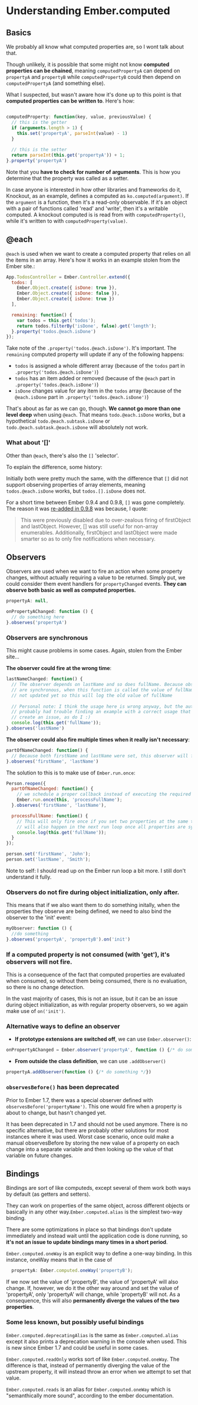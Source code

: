# Understanding Ember.computed

## Basics

We probably all know what computed properties are, so I wont talk about that.

Though unlikely, it is possible that some might not know **computed properties can be chained**, meaning `computedPropertyA` can depend on `propertyA` and `propertyB` while `computedPropertyB` could then depend on `computedPropertyA` (and something else).

What I suspected, but wasn't aware how it's done up to this point is that **computed properties can be written to**. Here's how:

```JavaScript

computedProperty: function(key, value, previousValue) {
  // this is the getter
  if (arguments.length > 1) {
    this.set('propertyA', parseInt(value) - 1)
  }
  
  // this is the setter
  return parseInt(this.get('propertyA')) + 1;
}.property('propertyA')
```

Note that you **have to check for number of arguments**. This is how you determine that the property was called as a setter.

In case anyone is interested in how other libraries and frameworks do it, Knockout, as an example, defines a computed as `ko.computed(argument)`. If the `argument` is a function, then it's a read-only observable. If it's an object with a pair of functions called 'read' and 'write', then it's a writable computed. A knockout computed is is read from with `computedProperty()`, while it's written to with `computedProperty(value)`.

## @each

`@each` is used when we want to create a computed property that relies on all the items in an array. Here's how it works in an example stolen from the Ember site.:

```JavaScript
App.TodosController = Ember.Controller.extend({
  todos: [
    Ember.Object.create({ isDone: true }),
    Ember.Object.create({ isDone: false }),
    Ember.Object.create({ isDone: true })
  ],

  remaining: function() {
    var todos = this.get('todos');
    return todos.filterBy('isDone', false).get('length');
  }.property('todos.@each.isDone')
});
```

Take note of the `.property('todos.@each.isDone')`. It's important. The `remaining` computed property will update if any of the following happens:
* `todos` is assigned a whole different array (because of the `todos` part in `.property('todos.@each.isDone')`)
* `todos` has an item added or removed (because of the `@each` part in `.property('todos.@each.isDone')`)
* `isDone` changes value for any item in the `todos` array (because of the `@each.isDone` part in `.property('todos.@each.isDone')`)

That's about as far as we can go, though. **We cannot go more than one level deep** when using `@each`. That means `todo.@each.isDone` works, but a hypothetical `todo.@each.subtask.isDone` or `todo.@each.subtask.@each.isDone` will absolutely not work.

### What about '[]'

Other than `@each`, there's also the `[]` 'selector'.

To explain the difference, some history:

Initially both were pretty much the same, with the difference that `[]` did not support observing properties of array elements, meaning `todos.@each.isDone` works, but `todos.[].isDone` does not. 

For a short time between Ember 0.9.4 and 0.9.8, `[]` was gone completely. The reason it was [re-added in 0.9.8](https://github.com/emberjs/ember.js/commit/d5e659bc8a8abaa3524bf66b7eb9b8f1bcdd18a3) was because, I quote:

>This were previously disabled due to over-zealous firing of firstObject
and lastObject. However, [] was still useful for non-array enumerables.
Additionally, firstObject and lastObject were made smarter so as to only
fire notifications when necessary.

## Observers

Observers are used when we want to fire an action when some property changes, without actually requiring a value to be returned. Simply put, we could consider them event handlers for `propertyChanged` events. **They can observe both basic as well as computed properties.**

```JavaScript
propertyA: null,

onPropertyAChanged: function () {
  // do something here
}.observes('propertyA')
```

### Observers are synchronous

This might cause problems in some cases. Again, stolen from the Ember site...

**The observer could fire at the wrong time**:

```JavaScript
lastNameChanged: function() {
  // The observer depends on lastName and so does fullName. Because observers
  // are synchronous, when this function is called the value of fullName is
  // not updated yet so this will log the old value of fullName
  
  // Personal note: I think the usage here is wrong anyway, but the auther 
  // probably had trouble finding an example with a correct usage that would still
  // create an issue, as do I :)
  console.log(this.get('fullName'));
}.observes('lastName')
```
**The observer could also fire multiple times when it really isn't necessary**:

```JavaScript
partOfNameChanged: function() {
  // Because both firstName and lastName were set, this observer will fire twice.
}.observes('firstName', 'lastName')
```

The solution to this is to make use of `Ember.run.once`:

```JavaScript
Person.reopen({
  partOfNameChanged: function() {
    // we schedule a proper callback instead of executing the required actions directly
    Ember.run.once(this, 'processFullName');
  }.observes('firstName', 'lastName'),

  processFullName: function() {
    // This will only fire once if you set two properties at the same time, and
    // will also happen in the next run loop once all properties are synchronized
    console.log(this.get('fullName'));
  }
});

person.set('firstName', 'John');
person.set('lastName', 'Smith');
```

Note to self: I should read up on the Ember run loop a bit more. I still don't understand it fully.

### Observers do not fire during object initialization, only after. 

This means that if we also want them to do something initally, when the properties they observe are being defined, we need to also bind the observer to the 'init' event:

```JavaScript
myObserver: function () {
  //do something
}.observes('propertyA', 'propertyB').on('init')
```

### If a computed property is not consumed (with 'get'), it's observers will not fire.

This is a consequence of the fact that computed properties are evaluated when consumed, so without them being consumed, there is no evaluation, so there is no change detection.

In the vast majority of cases, this is not an issue, but it can be an issue during object initialization, as with regular property observers, so we again make use of `on('init')`.


### Alternative ways to define an observer

* **If prototype extensions are switched off**, we can use `Ember.observer()`:
```JavaScript
onPropertyAChanged = Ember.observer('propertyA', function () {/* do something */})
```

* **From outside the class definition**, we can use `.addObserver()`

```JavaScript
propertyA.addObserver(function () {/* do something */})
```

### `observesBefore()` has been deprecated

Prior to Ember 1.7, there was a special observer defined with `observesBefore('propertyName')`. This one would fire when a property is about to change, but hasn't changed yet.

It has been deprecated in 1.7 and should not be used anymore. There is no specific alternative, but there are probably other solutions for most instances where it was used. Worst case scenario, once ould make a manual observesBefore by storing the new value of a property on each change into a separate variable and then looking up the value of that variable on future changes.

## Bindings

Bindings are sort of like computeds, except several of them work both ways by default (as getters and setters).

They can work on properties of the same object, across different objects or basically in any other way.`Ember.computed.alias` is the simplest two-way binding.

There are some optimizations in place so that bindings don't update immediately and instead wait until the application code is done running, so **it's not an issue to update bindings many times in a short period**.

`Ember.computed.oneWay` is an explicit way to define a one-way binding. In this instance, oneWay means that in the case of 
```JavaScript
  propertyA: Ember.computed.oneWay('propertyB');
```

If we now set the value of 'propertyB', the value of 'propertyA' will also change. If, however, we do it the other way around and set the value of 'propertyA', only 'propertyA' will change, while 'propertyB' will not. As a consequence, this will also **permanently diverge the values of the two properties**.

### Some less known, but possibly useful bindings

`Ember.computed.deprecatingAlias` is the same as `Ember.computed.alias` except it also prints a deprecation warning in the console when used. This is new since Ember 1.7 and could be useful in some cases.

`Ember.computed.readOnly` works sort of like `Ember.computed.oneWay`. The difference is that, instead of permanently diverging the value of the upstream property, it will instead throw an error when we attempt to set that value.

`Ember.computed.reads` is an alias for `Ember.computed.oneWay` which is "semanthically more sound", according to the ember documentation.




